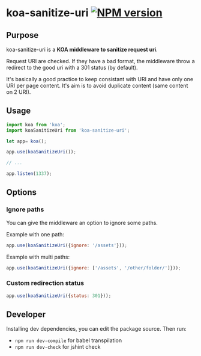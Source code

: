 koa-sanitize-uri [![NPM version][npm-image]][npm-url]
============================

## Purpose

koa-sanitize-uri is a **KOA middleware to sanitize request uri**.

Request URI are checked. If they have a bad format, the middleware throw a redirect to the good uri with a 301 status (by default).

It's basically a good practice to keep consistant with URI and have only one URI per page content. It's aim is to avoid duplicate content (same content on 2 URI).

## Usage

```js
import koa from 'koa';
import koaSanitizeUri from 'koa-sanitize-uri';

let app= koa();

app.use(koaSanitizeUri());

// ...

app.listen(1337);

```

## Options

### Ignore paths

You can give the middleware an option to ignore some paths.

Example with one path:

```js
app.use(koaSanitizeUri({ignore: '/assets'}));

```

Example with multi paths:

```js
app.use(koaSanitizeUri({ignore: ['/assets', '/other/folder/']}));
```

### Custom redirection status

```js
app.use(koaSanitizeUri({status: 301}));
```

## Developer

Installing dev dependencies, you can edit the package source. Then run:
- ```npm run dev-compile``` for babel transpilation
- ```npm run dev-check``` for jshint check


[npm-image]: https://img.shields.io/npm/v/koa-sanitize-uri.svg?style=flat
[npm-url]: https://npmjs.org/package/koa-sanitize-uri
